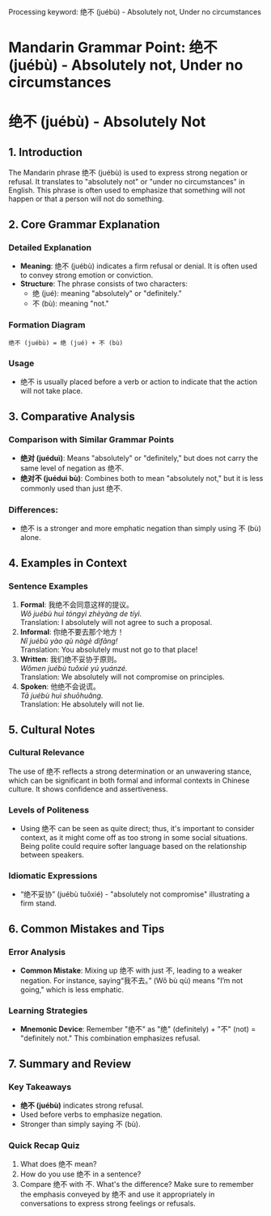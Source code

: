 Processing keyword: 绝不 (juébù) - Absolutely not, Under no circumstances
# Mandarin Grammar Point: 绝不 (juébù) - Absolutely not, Under no circumstances
# 绝不 (juébù) - Absolutely Not
## 1. Introduction
The Mandarin phrase 绝不 (juébù) is used to express strong negation or refusal. It translates to "absolutely not" or "under no circumstances" in English. This phrase is often used to emphasize that something will not happen or that a person will not do something.
## 2. Core Grammar Explanation
### Detailed Explanation
- **Meaning**: 绝不 (juébù) indicates a firm refusal or denial. It is often used to convey strong emotion or conviction.
- **Structure**: The phrase consists of two characters:
  - 绝 (jué): meaning "absolutely" or "definitely."
  - 不 (bù): meaning "not."
### Formation Diagram
```
绝不 (juébù) = 绝 (jué) + 不 (bù)
```
### Usage
- 绝不 is usually placed before a verb or action to indicate that the action will not take place.
## 3. Comparative Analysis
### Comparison with Similar Grammar Points
- **绝对 (juéduì)**: Means "absolutely" or "definitely," but does not carry the same level of negation as 绝不.
- **绝对不 (juéduì bù)**: Combines both to mean "absolutely not," but it is less commonly used than just 绝不.
### Differences: 
- 绝不 is a stronger and more emphatic negation than simply using 不 (bù) alone.
  
## 4. Examples in Context
### Sentence Examples
1. **Formal**: 我绝不会同意这样的提议。  
   *Wǒ juébù huì tóngyì zhèyàng de tíyì.*  
   Translation: I absolutely will not agree to such a proposal.
2. **Informal**: 你绝不要去那个地方！  
   *Nǐ juébù yào qù nàgè dìfāng!*  
   Translation: You absolutely must not go to that place!
3. **Written**: 我们绝不妥协于原则。  
   *Wǒmen juébù tuǒxié yú yuánzé.*  
   Translation: We absolutely will not compromise on principles.
4. **Spoken**: 他绝不会说谎。  
   *Tā juébù huì shuōhuǎng.*  
   Translation: He absolutely will not lie.
## 5. Cultural Notes
### Cultural Relevance
The use of 绝不 reflects a strong determination or an unwavering stance, which can be significant in both formal and informal contexts in Chinese culture. It shows confidence and assertiveness.
### Levels of Politeness
- Using 绝不 can be seen as quite direct; thus, it's important to consider context, as it might come off as too strong in some social situations. Being polite could require softer language based on the relationship between speakers.
### Idiomatic Expressions
- “绝不妥协” (juébù tuǒxié) - "absolutely not compromise" illustrating a firm stand.
## 6. Common Mistakes and Tips
### Error Analysis
- **Common Mistake**: Mixing up 绝不 with just 不, leading to a weaker negation. For instance, saying“我不去。” (Wǒ bù qù) means "I’m not going," which is less emphatic.
  
### Learning Strategies
- **Mnemonic Device**: Remember "绝不" as "绝" (definitely) + "不" (not) = "definitely not." This combination emphasizes refusal.
## 7. Summary and Review
### Key Takeaways
- **绝不 (juébù)** indicates strong refusal.
- Used before verbs to emphasize negation.
- Stronger than simply saying 不 (bù).
### Quick Recap Quiz
1. What does 绝不 mean?
2. How do you use 绝不 in a sentence?
3. Compare 绝不 with 不. What's the difference?
Make sure to remember the emphasis conveyed by 绝不 and use it appropriately in conversations to express strong feelings or refusals.
